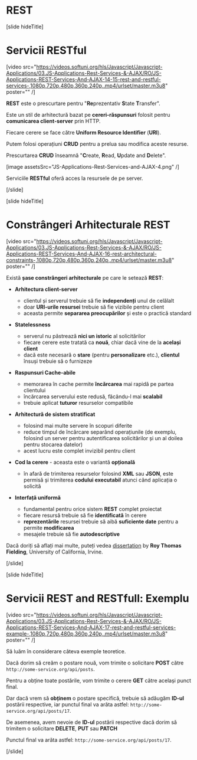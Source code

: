 # REST

[slide hideTitle]

# Servicii RESTful

[video src="https://videos.softuni.org/hls/Javascript/Javascript-Applications/03.JS-Applications-Rest-Services-&-AJAX/RO/JS-Applications-REST-Services-And-AJAX-14-15-rest-and-restful-services-,1080p,720p,480p,360p,240p,.mp4/urlset/master.m3u8" poster="" /]

**REST** este o prescurtare pentru "**Re**prezentativ **S**tate **T**ransfer".

Este un stil de arhitectură bazat pe **cereri-răspunsuri** folosit pentru **comunicarea client-server** prin HTTP.

Fiecare cerere se face către **Uniform Resource Identifier** (**URI**).

Putem folosi operațiuni **CRUD** pentru a prelua sau modifica aceste resurse.

Prescurtarea **CRUD** înseamnă "**C**reate, **R**ead, **U**pdate and **D**elete".

[image assetsSrc="JS-Applications-Rest-Services-and-AJAX-4.png" /]

Serviciile **RESTful** oferă acces la resursele de pe server.

[/slide]

[slide hideTitle]

# Constrângeri Arhitecturale REST

[video src="https://videos.softuni.org/hls/Javascript/Javascript-Applications/03.JS-Applications-Rest-Services-&-AJAX/RO/JS-Applications-REST-Services-And-AJAX-16-rest-architectural-constraints-,1080p,720p,480p,360p,240p,.mp4/urlset/master.m3u8" poster="" /]

Există **șase constrângeri arhitecturale** pe care le setează **REST**:

- **Arhitectura client-server**
  * clientul și serverul trebuie să fie **independenți** unul de celălalt
  * doar **URI-urile resursei** trebuie să fie vizibile pentru client
  * aceasta permite **separarea preocupărilor** și este o practică standard

- **Statelessness**
  * serverul nu păstrează **nici un istoric** al solicitărilor
  * fiecare cerere este tratată ca **nouă**, chiar dacă vine de la **același client**
  * dacă este necesară o **stare** (pentru **personalizare** etc.), **clientul** însuși trebuie să o furnizeze
  
- **Raspunsuri Cache-abile**
  * memorarea în cache permite **încărcarea** mai rapidă pe partea clientului
  * încărcarea serverului este redusă, făcându-l mai **scalabil**
  * trebuie aplicat **tuturor** resurselor compatibile
  
- **Arhitectură de sistem stratificat**
  * folosind mai multe servere în scopuri diferite
  * reduce timpul de încărcare separând operațiunile (de exemplu, folosind un server pentru autentificarea solicitărilor și un al doilea pentru stocarea datelor)
  * acest lucru este complet invizibil pentru client
  
- **Cod la cerere** - aceasta este o variantă **opțională**
  * în afară de trimiterea resurselor folosind **XML** sau **JSON**, este permisă și trimiterea **codului executabil** atunci când aplicația o solicită

- **Interfață uniformă**
  * fundamental pentru orice sistem **REST** complet proiectat
  * fiecare resursă trebuie să fie **identificată** în cerere
  * **reprezentările** resursei trebuie să aibă **suficiente date** pentru a permite **modificarea**
  * mesajele trebuie să fie **autodescriptive**

Dacă doriți să aflați mai multe, puteți vedea [dissertation](https://www.ics.uci.edu/~fielding/pubs/dissertation/fielding_dissertation.pdf?fbclid=IwAR0vzDHFwDYLG_uarrsMbxwhgvnmgE6s-7jk37y0agkxxgqvXM7y-wCiZXQ) by **Roy Thomas Fielding**, University of California, Irvine.

[/slide]

[slide hideTitle]
# Servicii REST and RESTfull: Exemplu

[video src="https://videos.softuni.org/hls/Javascript/Javascript-Applications/03.JS-Applications-Rest-Services-&-AJAX/RO/JS-Applications-REST-Services-And-AJAX-17-rest-and-restful-services-example-,1080p,720p,480p,360p,240p,.mp4/urlset/master.m3u8" poster="" /]

Să luăm în considerare câteva exemple teoretice.

Dacă dorim să creăm o postare nouă, vom trimite o solicitare **POST** către `http://some-service.org/api/posts`.

Pentru a obține toate postările, vom trimite o cerere **GET** către același punct final.

Dar dacă vrem să **obținem** o postare specifică, trebuie să adăugăm **ID-ul** postării respective, iar punctul final va arăta astfel: `http://some-service.org/api/posts/17`.

De asemenea, avem nevoie de **ID-ul** postării respective dacă dorim să trimitem o solicitare **DELETE**, **PUT** sau **PATCH**

Punctul final va arăta astfel: `http://some-service.org/api/posts/17`.

[/slide]

